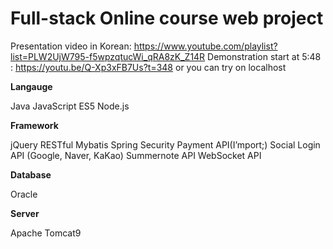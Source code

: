 # Full-stack Online course web project

Presentation video in Korean: https://www.youtube.com/playlist?list=PLW2UjW795-f5wpzqtucWi_qRA8zK_Z14R
Demonstration start at 5:48 : https://youtu.be/Q-Xp3xFB7Us?t=348
or you can try on localhost

**Langauge**

Java
JavaScript ES5
Node.js

**Framework**

jQuery
RESTful
Mybatis
Spring Security
Payment API(I’mport;)
Social Login API (Google, Naver, KaKao)
Summernote API
WebSocket API

**Database**

Oracle

**Server**

Apache Tomcat9
